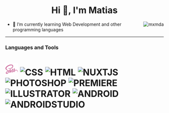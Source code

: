 <h1 align="center">Hi 👋, I'm Matias</h1>

<p><img align="right" src="https://github.com/mxmda/mxmda/blob/main/readme.gif" alt="mxmda" /></p>

- 🌱 I’m currently learning Web Development and other programming languages

<hr>

<h3 align="left">Languages and Tools</h3>

<h1>
<img src="https://raw.githubusercontent.com/devicons/devicon/master/icons/sass/sass-original.svg" alt="SASS" width="40" height="40"/>
<img src="https://cdn.jsdelivr.net/gh/devicons/devicon/icons/css3/css3-original-wordmark.svg" alt="CSS" width="40" height="40"/>
<img src="https://cdn.jsdelivr.net/gh/devicons/devicon/icons/html5/html5-original-wordmark.svg" alt="HTML" width="40" height="40"/>
<img src="https://cdn.jsdelivr.net/gh/devicons/devicon/icons/nuxtjs/nuxtjs-original-wordmark.svg" alt="NUXTJS" width="40" height="40"/>
<img src="https://cdn.jsdelivr.net/gh/devicons/devicon/icons/photoshop/photoshop-line.svg" alt="PHOTOSHOP" width="40" height="40"/>
<img src="https://cdn.jsdelivr.net/gh/devicons/devicon/icons/premierepro/premierepro-original.svg" alt="PREMIERE" width="40" height="40"/>
<img src="https://cdn.jsdelivr.net/gh/devicons/devicon/icons/illustrator/illustrator-line.svg" alt="ILLUSTRATOR" width="40" height="40"/>
<img src="https://cdn.jsdelivr.net/gh/devicons/devicon/icons/android/android-original.svg" alt="ANDROID" width="40" height="40"/>
<img src="https://cdn.jsdelivr.net/gh/devicons/devicon/icons/androidstudio/androidstudio-original.svg" alt="ANDROIDSTUDIO" width="40" height="40"/>
</h1>
</p>
